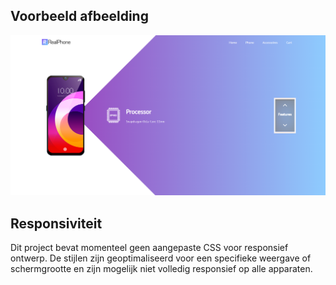 ## Voorbeeld afbeelding

![afbeelding voorbeeld](images/mockup.png)

## Responsiviteit

Dit project bevat momenteel geen aangepaste CSS voor responsief ontwerp. De stijlen zijn geoptimaliseerd voor een specifieke weergave of schermgrootte en zijn mogelijk niet volledig responsief op alle apparaten.

